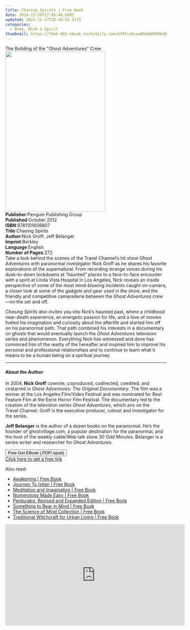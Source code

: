 ```yaml
---
title: Chasing Spirits | Free Book
date: 2024-12-20T17:05:48.680Z
updated: 2024-12-27T20:38:02.517Z
categories:
  - Body, Mind & Spirit
thumbnail: https://thmb-001-ebook.techidaily.com/bf9fcebcaa85d4d0490e882ea6c61bd586b8eb94a474fef97516f4e4ef713951.jpg
---
```

<main id="book-container">
  <div class="flex flex-col">
    <div class="book-brief flex-1 py-6 px-4 sm:p-6 md:py-10 md:px-8">
      <!-- brief-->
      <div class="book-brief-main">
        The Building of the "Ghost Adventures" Crew
      </div>
    </div>
    <div
      class="book-meta-info flex-1 grid gap-4 col-start-1 col-end-3 row-start-1 sm:mb-6 sm:grid-cols-4 lg:gap-6 lg:col-start-2 lg:row-end-6 lg:row-span-6 lg:mb-0"
    >
      <div
        class="book-meta-info-left place-content-center mt-4 p-4 text-sm leading-6 col-start-2 col-span-2 dark:text-slate-400"
      >
        <img
          class="w-full h-500 object-cover rounded-lg sm:h-255 sm:col-span-2 lg:col-span-full"
          src="https://img-001-ebook.techidaily.com/f8a720b7a7626c8198af5b8e84f292accd0feeb3111918b640dfdecfcb04d583.jpg"
          alt=""
          width="312"
          height="500"
        />
      </div>
      <div
        class="book-meta-info-right mt-2 col-start-1 row-start-2 col-span-3 self-center"
      >
        <!-- meta data  -->
        <div class="flex flex-col px-4 md:px-8">
          <div class="flex-1">
            <strong>Publisher</strong>:<span class="px-2"
              >Penguin Publishing Group</span
            >
          </div>
          <div class="flex-1">
            <strong>Published</strong>:<span class="px-2">October 2012</span>
          </div>
          <div class="flex-1">
            <strong>ISBN</strong>:<span class="px-2">9781101608807</span>
          </div>
          <div class="flex-1">
            <strong>Title</strong>:<span class="px-2">Chasing Spirits</span>
          </div>
          <div class="flex-1">
            <strong>Author</strong>:<span class="px-2"
              >Nick Groff; Jeff Belanger</span
            >
          </div>
          <div class="flex-1">
            <strong>Imprint</strong>:<span class="px-2">Berkley</span>
          </div>
          <div class="flex-1">
            <strong>Language</strong>:<span class="px-2">English</span>
          </div>
          <div class="flex-1">
            <strong>Number of Pages</strong>:<span class="px-2">272</span>
          </div>
        </div>
      </div>
    </div>
    <div class="book-description flex-1 py-6 px-4 sm:p-6 md:py-10 md:px-8">
      <div class="book-description-main">
        <div accordion-content="" id="description">
          Take a look behind the scenes of the Travel Channel’s hit show
          <i>Ghost Adventures</i> with paranormal investigator Nick Groff as he
          shares his favorite explorations of the supernatural. From recording
          strange voices during his dusk-to-dawn lockdowns at “haunted” places
          to a face-to-face encounter with a spirit at Linda Vista Hospital in
          Los Angeles, Nick reveals an inside perspective of some of the most
          mind-blowing incidents caught on-camera, a closer look at some of the
          gadgets and gear used in the show, and the friendly and competitive
          camaraderie between the <i>Ghost Adventures</i> crew—on the set and
          off.
          <p></p>
          <p>
            <i>Chasing Spirits</i> also invites you into Nick’s haunted past,
            where a childhood near-death experience, an energetic passion for
            life, and a love of movies fueled his imagination and curiosity
            about the afterlife and started him off on his paranormal path. That
            path combined his interests in a documentary on ghosts that would
            eventually launch the <i>Ghost Adventures</i> television series and
            phenomenon. Everything Nick has witnessed and done has convinced him
            of the reality of the hereafter and inspired him to improve his
            personal and professional relationships and to continue to learn
            what it means to be a human being on a spiritual journey.
          </p>
        </div>
        <div class="accordion-fader"></div>
      </div>
    </div>
    <div class="book-excerpts flex-1 py-6 px-4 sm:p-6 md:py-10 md:px-8">
      <!-- excerpts-->
      <div class="book-excerpts-main">
        <hr />
        <h4 class="placeholder placeholder-heading">
          <span>About the Author</span>
        </h4>
        <p>
          In 2004,<b> Nick Groff</b> cowrote, coproduced, codirected, coedited,
          and costarred in <i>Ghost Adventures: The Original Documentary</i>.
          The film was a winner at the Los Angeles Film/Video Festival and was
          nominated for Best Feature Film at the Eerie Horror Film Festival. The
          documentary led to the creation of the television series
          <i>Ghost Adventures</i>, which airs on the Travel&nbsp;Channel. Groff
          is the executive producer, cohost and investigator for the series.
        </p>
        <p></p>
        <p>
          <b>Jeff Belanger</b> is the author of a dozen books on the paranormal.
          He’s the founder of ghostvillage.com, a popular destination for the
          paranormal, and the host of the weekly cable/Web talk show
          <i>30 Odd Minutes</i>. Belanger is a series writer and researcher for
          <i>Ghost Adventures</i>.
        </p>
        <p></p>
      </div>
    </div>
    <div
      class="book-about-author flex-1 py-6 px-4 sm:p-6 md:py-10 md:px-8"
    ></div>
    <div class="book-free-get flex-1 py-6 px-4 sm:p-6 md:py-10 md:px-8">
      <button
        id="btn-free-get"
        class="bg-blue-500 hover:bg-blue-700 text-white font-bold py-2 px-4 rounded"
      >
        Free Get EBook (.PDF/.epub)
      </button>
      <div id="countdown-display" class="px-2 text-lg mt-2"></div>
      <a
        id="free-link"
        class="hidden bg-blue-500 hover:bg-blue-700 text-white font-bold py-2 px-4 rounded"
        href="https://www.ebooks.com/en-us/book/934311/chasing-spirits/nick-groff/"
        target="_blank"
        >Click here to get a free link</a
      >
    </div>
    <script>
      let countdownTime = 0;
      let countdownInterval = null;
      document
        .getElementById('btn-free-get')
        .addEventListener('click', startCountdown);
      function startCountdown() {
        countdownTime = new Date().getTime() + 60000 * 3;
        countdownInterval = setInterval(updateCountdown, 1000);
        document.getElementById('btn-free-get').disabled = true;
        document
          .getElementById('btn-free-get')
          .classList.add('bg-gray-500', 'cursor-not-allowed');
      }
      function updateCountdown() {
        let currentTime = new Date().getTime();
        let timeLeft = countdownTime - currentTime;
        let secondsLeft = Math.floor(timeLeft / 1000);
        document.getElementById('countdown-display').innerHTML =
          `Remaining time: ${secondsLeft} seconds.`;
        if (secondsLeft <= 0) {
          clearInterval(countdownInterval);
          document.getElementById('btn-free-get').classList.add('hidden');
          document.getElementById('free-link').classList.remove('hidden');
          document.getElementById('countdown-display').innerHTML = '';
        }
      }
    </script>
  </div>
</main>

<ins class="adsbygoogle"
      style="display:block"
      data-ad-client="ca-pub-7571918770474297"
      data-ad-slot="8358498916"
      data-ad-format="auto"
      data-full-width-responsive="true"></ins>
    

<span class="atpl-alsoreadstyle">Also read:</span>
<div><ul>
<li><a href="https://novels-ebooks.techidaily.com/860801-9781780993805-awakening/"><u>Awakening | Free Book</u></a></li>
<li><a href="https://novels-ebooks.techidaily.com/861374-9781439121849-journey-to-ixtlan/"><u>Journey To Ixtlan | Free Book</u></a></li>
<li><a href="https://novels-ebooks.techidaily.com/860810-9781846949715-meditation-and-imagination/"><u>Meditation and Imagination | Free Book</u></a></li>
<li><a href="https://novels-ebooks.techidaily.com/860812-9781846947186-numerology-made-easy/"><u>Numerology Made Easy | Free Book</u></a></li>
<li><a href="https://novels-ebooks.techidaily.com/860974-9781583945766-perdurabo-revised-and-expanded-edition/"><u>Perdurabo, Revised and Expanded Edition | Free Book</u></a></li>
<li><a href="https://novels-ebooks.techidaily.com/860814-9781846948206-something-to-bear-in-mind/"><u>Something to Bear in Mind | Free Book</u></a></li>
<li><a href="https://novels-ebooks.techidaily.com/861293-9781101578094-the-science-of-mind-collection/"><u>The Science of Mind Collection | Free Book</u></a></li>
<li><a href="https://novels-ebooks.techidaily.com/860815-9781846948060-traditional-witchcraft-for-urban-living/"><u>Traditional Witchcraft for Urban Living | Free Book</u></a></li>
</ul></div>

<!-- affiliate ads begin -->
<iframe width="560" height="315" src="https://www.youtube.com/embed/o-sRtqHdEYY?si=NMTMQVxJsUaoguqh" title="YouTube video player" frameborder="0" allow="accelerometer; autoplay; clipboard-write; encrypted-media; gyroscope; picture-in-picture; web-share" referrerpolicy="strict-origin-when-cross-origin" allowfullscreen></iframe>
<!-- affiliate ads end -->

